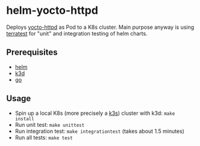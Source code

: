 # helm-yocto-httpd
Deploys [yocto-httpd](https://github.com/felixb/yocto-httpd) as Pod to a K8s cluster. Main purpose anyway is using [terratest](https://github.com/gruntwork-io/terratest) for "unit" and integration testing of helm charts.

## Prerequisites
* [helm](https://helm.sh/)
* [k3d](https://github.com/k3d-io/k3d)
* [go](https://golang.org/)

## Usage
* Spin up a local K8s (more precisely a [k3s](https://github.com/rancher/k3s)) cluster with k3d: ```make install```
* Run unit test: ```make unittest```
* Run integration test: ```make integrationtest``` (takes about 1.5 minutes)
* Run all tests: ```make test```
